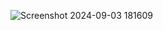 ![Screenshot 2024-09-03 181609](https://github.com/user-attachments/assets/486f9897-869e-4e9b-9b48-be164119c929)
